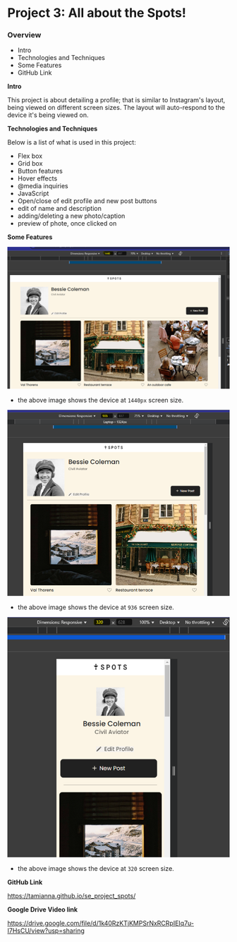 # Project 3: All about the Spots!

### Overview

- Intro
- Technologies and Techniques
- Some Features
- GitHub Link

**Intro**

This project is about
detailing a profile; that is similar to Instagram's layout, being viewed on different screen sizes. The layout will auto-respond to the device it's being viewed on.

**Technologies and Techniques**

Below is a list of what is used in this project:

- Flex box
- Grid box
- Button features
- Hover effects
- @media inquiries
- JavaScript
- Open/close of edit profile and new post buttons
- edit of name and description
- adding/deleting a new photo/caption
- preview of phote, once clicked on

**Some Features**

![1440](./images/image.png)

- the above image shows the device at `1440px` screen size.

![936](./images/image-1.png)

- the above image shows the device at `936` screen size.

![320](./images/image-3.png)

- the above image shows the device at `320` screen size.

**GitHub Link**

https://tamianna.github.io/se_project_spots/

**Google Drive Video link**

https://drive.google.com/file/d/1k40RzKTjKMPSrNxRCRpIEIq7u-I7HsCU/view?usp=sharing

